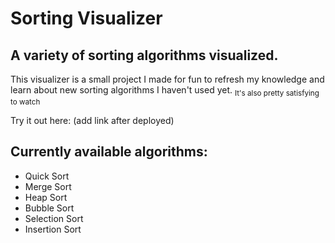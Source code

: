 # Sorting Visualizer

## A variety of sorting algorithms visualized.

This visualizer is a small project I made for fun to refresh my knowledge and learn about new sorting algorithms
I haven't used yet. <sub>It's also pretty satisfying to watch</sub>

Try it out here: (add link after deployed)

## Currently available algorithms:

-   Quick Sort
-   Merge Sort
-   Heap Sort
-   Bubble Sort
-   Selection Sort
-   Insertion Sort
